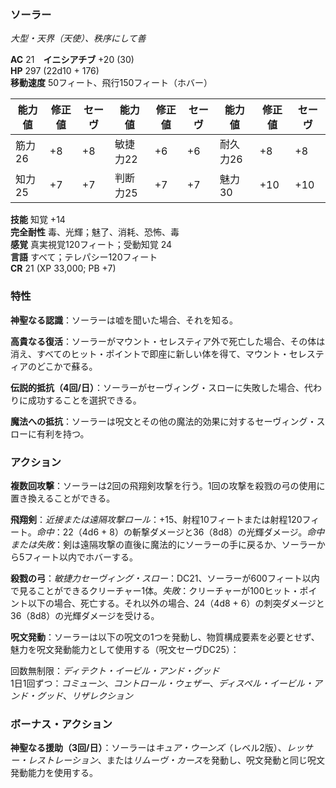 ### ソーラー
*大型・天界（天使）、秩序にして善*

**AC** 21　**イニシアチブ** +20 (30)  
**HP** 297 (22d10 + 176)  
**移動速度** 50フィート、飛行150フィート（ホバー）

| 能力値 | 修正値 | セーヴ | 能力値 | 修正値 | セーヴ | 能力値 | 修正値 | セーヴ |
|--------|--------|--------|--------|--------|--------|--------|--------|--------|
| 筋力26 | +8 | +8 | 敏捷力22 | +6 | +6 | 耐久力26 | +8 | +8 |
| 知力25 | +7 | +7 | 判断力25 | +7 | +7 | 魅力30 | +10 | +10 |

**技能** 知覚 +14  
**完全耐性** 毒、光輝；魅了、消耗、恐怖、毒  
**感覚** 真実視覚120フィート；受動知覚 24  
**言語** すべて；テレパシー120フィート  
**CR** 21 (XP 33,000; PB +7)

### 特性

**神聖なる認識**：ソーラーは嘘を聞いた場合、それを知る。

**高貴なる復活**：ソーラーがマウント・セレスティア外で死亡した場合、その体は消え、すべてのヒット・ポイントで即座に新しい体を得て、マウント・セレスティアのどこかで蘇る。

**伝説的抵抗（4回/日）**：ソーラーがセーヴィング・スローに失敗した場合、代わりに成功することを選択できる。

**魔法への抵抗**：ソーラーは呪文とその他の魔法的効果に対するセーヴィング・スローに有利を持つ。

### アクション

**複数回攻撃**：ソーラーは2回の飛翔剣攻撃を行う。1回の攻撃を殺戮の弓の使用に置き換えることができる。

**飛翔剣**：*近接または遠隔攻撃ロール*：+15、射程10フィートまたは射程120フィート。*命中*：22（4d6 + 8）の斬撃ダメージと36（8d8）の光輝ダメージ。*命中または失敗*：剣は遠隔攻撃の直後に魔法的にソーラーの手に戻るか、ソーラーから5フィート以内でホバーする。

**殺戮の弓**：*敏捷力セーヴィング・スロー*：DC21、ソーラーが600フィート以内で見ることができるクリーチャー1体。*失敗*：クリーチャーが100ヒット・ポイント以下の場合、死亡する。それ以外の場合、24（4d8 + 6）の刺突ダメージと36（8d8）の光輝ダメージを受ける。

**呪文発動**：ソーラーは以下の呪文の1つを発動し、物質構成要素を必要とせず、魅力を呪文発動能力として使用する（呪文セーヴDC25）：

回数無制限：*ディテクト・イービル・アンド・グッド*  
1日1回ずつ：*コミューン*、*コントロール・ウェザー*、*ディスペル・イービル・アンド・グッド*、*リザレクション*

### ボーナス・アクション

**神聖なる援助（3回/日）**：ソーラーは*キュア・ウーンズ*（レベル2版）、*レッサー・レストレーション*、または*リムーヴ・カース*を発動し、呪文発動と同じ呪文発動能力を使用する。